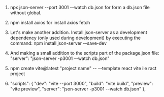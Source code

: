 1. npx json-server --port 3001 --watch db.json for form a db.json file without global.

2. npm install axios for install axios fetch

3. Let's make another addition. Install json-server as a development dependency (only used during development) by executing the command:
npm install json-server --save-dev

4. And making a small addition to the scripts part of the package.json file:
    "server": "json-server -p3001 --watch db.json"


5. npm create vite@latest "project name" -- --template react vite ile ract project
6. "scripts": {
    "dev": "vite --port 3000",
    "build": "vite build",
    "preview": "vite preview",
    "server": "json-server -p3001 --watch db.json"
  },